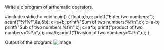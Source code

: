 Write a c program of arthematic operators.

#include<stdio.h>
void main()
{
    float a,b,c;
    printf("Enter two numbers:");
    scanf("%f%f",&a,&b);
    c=a+b;
    printf("Sum of two numbers:%f\n",c);
    c=a-b;
    printf("Sub of two numbers:%f\n",c);
    c=a*b;
    printf("product of two numbers=%f\n",c);
    c=a/b;
    printf("Division of two numbers=%f\n",c);
}

Output of the program:
![image](https://github.com/AklavyaSangra/Homework/assets/146859465/e29ca28b-a174-4a39-9ce5-a547f4108120)


